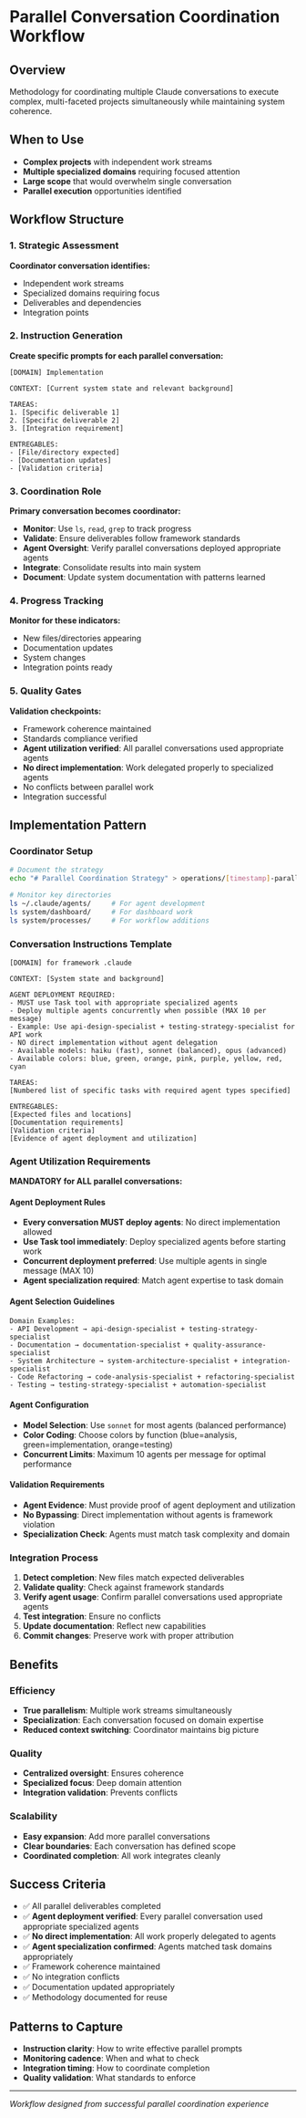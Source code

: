 # Parallel Conversation Coordination Workflow

## Overview
Methodology for coordinating multiple Claude conversations to execute complex, multi-faceted projects simultaneously while maintaining system coherence.

## When to Use
- **Complex projects** with independent work streams
- **Multiple specialized domains** requiring focused attention
- **Large scope** that would overwhelm single conversation
- **Parallel execution** opportunities identified

## Workflow Structure

### 1. Strategic Assessment
**Coordinator conversation identifies:**
- Independent work streams
- Specialized domains requiring focus
- Deliverables and dependencies
- Integration points

### 2. Instruction Generation
**Create specific prompts for each parallel conversation:**
```
[DOMAIN] Implementation

CONTEXT: [Current system state and relevant background]

TAREAS:
1. [Specific deliverable 1]
2. [Specific deliverable 2]
3. [Integration requirement]

ENTREGABLES:
- [File/directory expected]
- [Documentation updates]
- [Validation criteria]
```

### 3. Coordination Role
**Primary conversation becomes coordinator:**
- **Monitor**: Use `ls`, `read`, `grep` to track progress
- **Validate**: Ensure deliverables follow framework standards
- **Agent Oversight**: Verify parallel conversations deployed appropriate agents
- **Integrate**: Consolidate results into main system
- **Document**: Update system documentation with patterns learned

### 4. Progress Tracking
**Monitor for these indicators:**
- New files/directories appearing
- Documentation updates
- System changes
- Integration points ready

### 5. Quality Gates
**Validation checkpoints:**
- Framework coherence maintained
- Standards compliance verified
- **Agent utilization verified**: All parallel conversations used appropriate agents
- **No direct implementation**: Work delegated properly to specialized agents
- No conflicts between parallel work
- Integration successful

## Implementation Pattern

### Coordinator Setup
```bash
# Document the strategy
echo "# Parallel Coordination Strategy" > operations/[timestamp]-parallel-coordination.md

# Monitor key directories
ls ~/.claude/agents/     # For agent development
ls system/dashboard/     # For dashboard work
ls system/processes/     # For workflow additions
```

### Conversation Instructions Template
```
[DOMAIN] for framework .claude

CONTEXT: [System state and background]

AGENT DEPLOYMENT REQUIRED:
- MUST use Task tool with appropriate specialized agents
- Deploy multiple agents concurrently when possible (MAX 10 per message)
- Example: Use api-design-specialist + testing-strategy-specialist for API work
- NO direct implementation without agent delegation
- Available models: haiku (fast), sonnet (balanced), opus (advanced)
- Available colors: blue, green, orange, pink, purple, yellow, red, cyan

TAREAS:
[Numbered list of specific tasks with required agent types specified]

ENTREGABLES:
[Expected files and locations]
[Documentation requirements]
[Validation criteria]
[Evidence of agent deployment and utilization]
```

### Agent Utilization Requirements

**MANDATORY for ALL parallel conversations:**

#### Agent Deployment Rules
- **Every conversation MUST deploy agents**: No direct implementation allowed
- **Use Task tool immediately**: Deploy specialized agents before starting work
- **Concurrent deployment preferred**: Use multiple agents in single message (MAX 10)
- **Agent specialization required**: Match agent expertise to task domain

#### Agent Selection Guidelines
```
Domain Examples:
- API Development → api-design-specialist + testing-strategy-specialist
- Documentation → documentation-specialist + quality-assurance-specialist  
- System Architecture → system-architecture-specialist + integration-specialist
- Code Refactoring → code-analysis-specialist + refactoring-specialist
- Testing → testing-strategy-specialist + automation-specialist
```

#### Agent Configuration
- **Model Selection**: Use `sonnet` for most agents (balanced performance)
- **Color Coding**: Choose colors by function (blue=analysis, green=implementation, orange=testing)
- **Concurrent Limits**: Maximum 10 agents per message for optimal performance

#### Validation Requirements
- **Agent Evidence**: Must provide proof of agent deployment and utilization
- **No Bypassing**: Direct implementation without agents is framework violation
- **Specialization Check**: Agents must match task complexity and domain

### Integration Process
1. **Detect completion**: New files match expected deliverables
2. **Validate quality**: Check against framework standards
3. **Verify agent usage**: Confirm parallel conversations used appropriate agents
4. **Test integration**: Ensure no conflicts
5. **Update documentation**: Reflect new capabilities
6. **Commit changes**: Preserve work with proper attribution

## Benefits

### Efficiency
- **True parallelism**: Multiple work streams simultaneously
- **Specialization**: Each conversation focused on domain expertise
- **Reduced context switching**: Coordinator maintains big picture

### Quality
- **Centralized oversight**: Ensures coherence
- **Specialized focus**: Deep domain attention
- **Integration validation**: Prevents conflicts

### Scalability
- **Easy expansion**: Add more parallel conversations
- **Clear boundaries**: Each conversation has defined scope
- **Coordinated completion**: All work integrates cleanly

## Success Criteria
- ✅ All parallel deliverables completed
- ✅ **Agent deployment verified**: Every parallel conversation used appropriate specialized agents
- ✅ **No direct implementation**: All work properly delegated to agents
- ✅ **Agent specialization confirmed**: Agents matched task domains appropriately
- ✅ Framework coherence maintained
- ✅ No integration conflicts
- ✅ Documentation updated appropriately
- ✅ Methodology documented for reuse

## Patterns to Capture
- **Instruction clarity**: How to write effective parallel prompts
- **Monitoring cadence**: When and what to check
- **Integration timing**: How to coordinate completion
- **Quality validation**: What standards to enforce

---
*Workflow designed from successful parallel coordination experience*